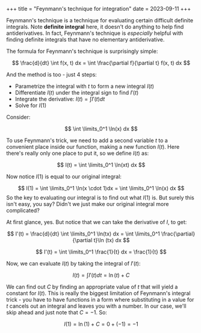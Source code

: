 +++
title = "Feynmann's technique for integration"
date = 2023-09-11
+++

Feynmann's technique is a technique for evaluating certain difficult definite integrals. Note **definite integral** here, it doesn't do anything to help find antiderivatives. In fact, Feynmann's technique is _especially_ helpful with finding definite integrals that have no elementary antiderivative.

<!-- more -->

The formula for Feynmann's technique is surprisingly simple:

$$
\frac{d}{dt} \int f(x, t) dx = \int \frac{\partial f}{\partial t} f(x, t) dx
$$

And the method is too - just 4 steps:

- Parametrize the integral with $t$ to form a new integral $I(t)$
- Differentiate $I(t)$ under the integral sign to find $I'(t)$
- Integrate the derivative: $I(t) = \int I'(t) dt$
- Solve for $I(1)$

Consider:

$$
\int \limits_0^1 \ln(x) dx
$$

To use Feynmann's trick, we need to add a second variable $t$ to a convenient place inside our function, making a new function $I(t)$. Here there's really only one place to put it, so we define $I(t)$ as:

$$
I(t) = \int \limits_0^1 \ln(xt) dx
$$

Now notice $I(1)$ is equal to our original integral:

$$
I(1) = \int \limits_0^1 \ln(x \cdot 1)dx = \int \limits_0^1 \ln(x) dx
$$
So the key to evaluating our integral is to find out what $I(1)$ is. But surely this isn't easy, you say? Didn't we just make our original integral more complicated?

At first glance, yes. But notice that we can take the derivative of $I$, to get:

$$
I'(t) = \frac{d}{dt} \int \limits_0^1 \ln(tx) dx = \int \limits_0^1 \frac{\partial}{\partial t}\ln (tx) dx
$$

$$
I'(t) = \int \limits_0^1 \frac{1}{t} dx = \frac{1}{t}
$$

Now, we can evaluate $I(t)$ by taking the integral of $I'(t)$:

$$
I(t) = \int I'(t) dt = \ln(t) + C
$$

We can find out $C$ by finding an appropriate value of $t$ that will yield a constant for $I(t)$. This is really the biggest limitation of Feynmann's integral trick - you have to have functions in a form where substituting in a value for $t$ cancels out an integral and leaves you with a number. In our case, we'll skip ahead and just note that $C = -1$. So:

$$
I(1) = \ln(1) + C = 0 + (-1) = -1
$$
